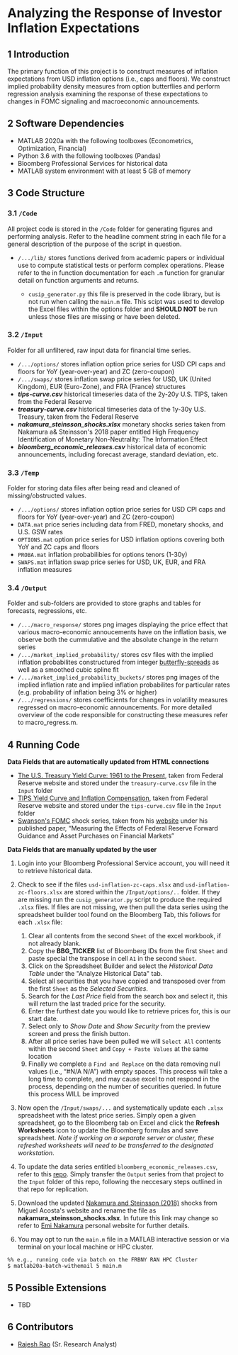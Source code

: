 # Analyzing the Response of Investor Inflation Expectations

## 1	Introduction
The primary function of this project is to construct measures of inflation expectations from USD inflation options (i.e., caps and floors). We construct implied probability density measures from option butterflies and perform regression analysis examining the response of these expectations to changes in FOMC signaling and macroeconomic announcements.

## 2	Software Dependencies
*	MATLAB 2020a with the following toolboxes (Econometrics, Optimization, Financial)
*	Python 3.6 with the following toolboxes (Pandas)
*	Bloomberg Professional Services for historical data
*	MATLAB system environment with at least 5 GB of memory

## 3	Code Structure

### 3.1 	`/Code` 

All project code is stored in the `/Code` folder for generating figures and performing analysis. Refer to the headline comment string in each file for a general description of the purpose of the script in question.

* `/.../lib/` stores functions derived from academic papers or individual use to compute statistical tests or perform complex operations. Please refer to the in function documentation for each `.m` function for granular detail on function arguments and returns. 
  
  * `cusip_generator.py` this file is preserved in the code library, but is not run when calling the `main.m` file. This scipt was used to develop the Excel files within the options folder and **SHOULD NOT** be run unless those files are missing or have been deleted.  

### 3.2 	`/Input`

Folder for all unfiltered, raw input data for financial time series.

* `/.../options/` stores inflation option price series for USD CPI caps and floors for YoY (year-over-year) and ZC (zero-coupon)
* `/.../swaps/`  stores inflation swap price series for USD, UK (United Kingdom), EUR (Euro-Zone), and FRA (France) structures
* ***tips-curve.csv*** historical timeseries data of the 2y-20y U.S. TIPS, taken from the Federal Reserve
* ***treasury-curve.csv*** historical timeseries data of the 1y-30y U.S. Treasury, taken from the Federal Reserve
* ***nakamura_steinsson_shocks.xlsx*** monetary shocks series taken from Nakamura a& Steinsson's 2018 paper entitled High Frequency Identification of Monetary Non-Neutrality: The Information Effect 
* ***bloomberg_economic_releases.csv*** historical data of economic announcements, including forecast average, standard deviation, etc.

### 3.3 	`/Temp`

Folder for storing data files after being read and cleaned of missing/obstructed values.

* `/.../options/` stores inflation option price series for USD CPI caps and floors for YoY (year-over-year) and ZC (zero-coupon)
* `DATA.mat` price series including data from FRED, monetary shocks, and U.S. GSW rates
* `OPTIONS.mat` option price series for USD inflation options covering both YoY and ZC caps and floors  
* `PROBA.mat` inflation probabilibies for options tenors (1-30y)
* `SWAPS.mat` inflation swap price series for USD, UK, EUR, and FRA inflation measures 

### 3.4 	`/Output`

Folder and sub-folders are provided to store graphs and tables for forecasts, regressions, etc.

* `/.../macro_response/` stores png images displaying the price effect that various macro-economic annoucements have on the inflation basis, we observe both the cummulative and the absolute change in the return series  
* `/.../market_implied_probability/` stores csv files with the implied inflation probabilites constructured from integer [butterfly-spreads](https://www.investopedia.com/terms/b/butterflyspread.asp#:~:text=A%20butterfly%20spread%20is%20an,move%20prior%20to%20option%20expiration.) as well as a smoothed cubic spline fit
* `/.../market_implied_probability_buckets/` stores png images of the implied inflation rate and implied inflation probabilites for particular rates (e.g. probability of inflation being 3% or higher)
* `/.../regressions/` stores coefficients for changes in volatility measures regressed on macro-economic announcements. For more detailed overview of the code responsible for constructing these measures refer to macro_regress.m.

## 4	Running Code

**Data Fields that are automatically updated from HTML connections**

* [The U.S. Treasury Yield Curve: 1961 to the Present](https://www.federalreserve.gov/pubs/feds/2006/200628/200628abs.html), taken from Federal Reserve website and stored under the `treasury-curve.csv` file in the `Input` folder
* [TIPS Yield Curve and Inflation Compensation](https://www.federalreserve.gov/data/tips-yield-curve-and-inflation-compensation.htm), taken from Federal Reserve website and stored under the `tips-curve.csv` file in the `Input` folder
* [Swanson's FOMC](http://www.socsci.uci.edu/~swanson2/papers/pre-and-post-ZLB-factors-extended.xlsx) shock series, taken from his [website](http://www.socsci.uci.edu/~swanson2/) under his published paper, “Measuring the Effects of Federal Reserve Forward Guidance and Asset Purchases on Financial Markets”  

**Data Fields that are manually updated by the user**

1. Login into your Bloomberg Professional Service account, you will need it to retrieve historical data. 
2. Check to see if the files `usd-inflation-zc-caps.xlsx` and `usd-inflation-zc-floors.xlsx` are stored within the `/Input/options/..` folder. If they are missing run the `cusip_generator.py` script to produce the required `.xlsx` files. If files are not missing, we then pull the data series using the spreadsheet builder tool found on the Bloomberg Tab, this follows for each `.xlsx` file:

    1. Clear all contents from the second `Sheet` of the excel workbook, if not already blank.
    2. Copy the **BBG_TICKER** list of Bloomberg IDs from the first `Sheet` and paste special the transpose in cell `A1` in the second `Sheet`.    
    3. Click on the Spreadsheet Builder and select the *Historical Data Table* under the "Analyze Historical Data" tab.
    4. Select all securities that you have copied and transposed over from the first `Sheet` as the *Selected Securities*.
    5. Search for the *Last Price* field from the search box and select it, this will return the last traded price for the security. 
    6. Enter the furthest date you would like to retrieve prices for, this is our start date.
    7. Select only to *Show Date* and *Show Security* from the preview screen and press the finish button.
    8. After all price series have been pulled we will `Select All` contents within the second `Sheet` and `Copy + Paste Values` at the same location
    9. Finally we complete a `Find and Replace` on the data removing null values (i.e., “#N/A N/A”) with empty spaces. This process will take a long time to complete, and may cause excel to not respond in the process, depending on the number of securities queried. In future this process WILL be improved 
  
5. Now open the `/Input/swaps/...` and systematically update each `.xlsx ` spreadsheet with the latest price series. Simply open a given spreadsheet, go to the Bloomberg tab on Excel and click the **Refresh Worksheets** icon to update the Bloomberg formulas and save spreadsheet. *Note if working on a separate server or cluster, these refreshed worksheets will need to be transferred to the designated workstation*. 
7. To update the data series entitled `bloomberg_economic_releases.csv`, refer to this [repo](https://github.com/raj-rao-rr/BBG-ECO-EXCEL). Simply transfer the `Output` series from that project to the `Input` folder of this repo, following the neccesary steps outlined in that repo for replication. 
8. Download the updated [Nakamura and Steinsson (2018)](http://www.columbia.edu/~jma2241/replication/NS.xlsx) shocks from Miguel Acosta's website and rename the file as **nakamura_steinsson_shocks.xlsx**. In future this link may change so refer to [Emi Nakamura](https://eml.berkeley.edu/~enakamura/papers.html) personal website for further details. 
9. You may opt to run the `main.m` file in a MATLAB interactive session or via terminal on your local machine or HPC cluster.
```
%% e.g., running code via batch on the FRBNY RAN HPC Cluster
$ matlab20a-batch-withemail 5 main.m 
```

## 5	Possible Extensions

* TBD

## 6	Contributors
* [Rajesh Rao](https://github.com/raj-rao-rr) (Sr. Research Analyst)
